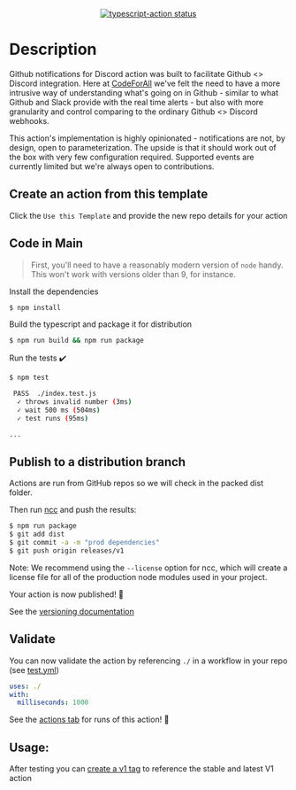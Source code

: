 <p align="center">
  <a href="https://github.com/cfa-mit/github-notifications-for-discord-action/actions"><img alt="typescript-action status" src="https://github.com/cfa-mit/github-notifications-for-discord-action/workflows/build-test/badge.svg"></a>
</p>

# Description

Github notifications for Discord action was built to facilitate Github <> Discord integration. Here at [CodeForAll](https://github.com/cfa-mit) we've felt the need to have a more intrusive way of understanding what's going on in Github - similar to what Github and Slack provide with the real time alerts - but also with more granularity and control comparing to the ordinary Github <> Discord webhooks.

This action's implementation is highly opinionated - notifications are not, by design, open to parameterization. The upside is that it should work out of the box with very few configuration required. Supported events are currently limited but we're always open to contributions.

## Create an action from this template

Click the `Use this Template` and provide the new repo details for your action

## Code in Main

> First, you'll need to have a reasonably modern version of `node` handy. This won't work with versions older than 9, for instance.

Install the dependencies  
```bash
$ npm install
```

Build the typescript and package it for distribution
```bash
$ npm run build && npm run package
```

Run the tests :heavy_check_mark:  
```bash
$ npm test

 PASS  ./index.test.js
  ✓ throws invalid number (3ms)
  ✓ wait 500 ms (504ms)
  ✓ test runs (95ms)

...
```

## Publish to a distribution branch

Actions are run from GitHub repos so we will check in the packed dist folder. 

Then run [ncc](https://github.com/zeit/ncc) and push the results:
```bash
$ npm run package
$ git add dist
$ git commit -a -m "prod dependencies"
$ git push origin releases/v1
```

Note: We recommend using the `--license` option for ncc, which will create a license file for all of the production node modules used in your project.

Your action is now published! :rocket: 

See the [versioning documentation](https://github.com/actions/toolkit/blob/master/docs/action-versioning.md)

## Validate

You can now validate the action by referencing `./` in a workflow in your repo (see [test.yml](.github/workflows/test.yml))

```yaml
uses: ./
with:
  milliseconds: 1000
```

See the [actions tab](https://github.com/actions/typescript-action/actions) for runs of this action! :rocket:

## Usage:

After testing you can [create a v1 tag](https://github.com/actions/toolkit/blob/master/docs/action-versioning.md) to reference the stable and latest V1 action
